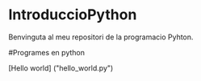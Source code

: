 # IntroduccioPython

Benvinguta al meu repositori de la programacio Pyhton.


#Programes en python

[Hello world] ("hello_world.py")
